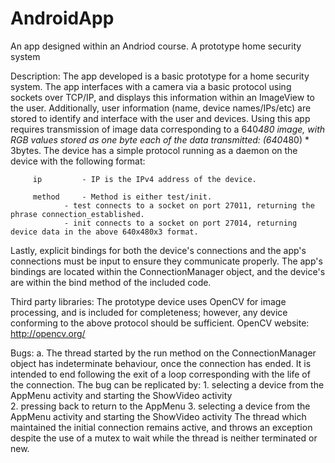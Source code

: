 # AndroidApp
An app designed within an Andriod course. A prototype home security system

Description:				The app developed is a basic prototype for a home security system.
					The app interfaces with a camera via a basic protocol using sockets
					over TCP/IP, and displays this information within an ImageView
					to the user. Additionally, user information (name, device names/IPs/etc)
					are stored to identify and interface with the user and devices.
					Using this app requires transmission of image data corresponding to
					a 640*480 image, with RGB values stored as one byte each of the data
					transmitted: (640*480) * 3bytes. The device has a simple protocol
					running as a daemon on the device with the following format:
					
```(Client) ip:method
	 ip 		- IP is the IPv4 address of the device.
	 
	 method		- Method is either test/init.
			- test connects to a socket on port 27011, returning the phrase connection_established.
			- init connects to a socket on port 27014, returning device data in the above 640x480x3 format.
```
													
Lastly, explicit bindings for both the device's connections and the app's connections must be input to ensure they communicate properly. The app's bindings are located within the ConnectionManager object, and the device's are within the bind method of the included code.
					
Third party libraries:		The prototype device uses OpenCV for image processing, and is included for completeness; however, any device conforming to the above protocol should be sufficient.
	OpenCV website: http://opencv.org/
	
Bugs:				a.	The thread started by the run method on the ConnectionManager object has
					indeterminate behaviour, once the connection has ended. It is intended to end
					following the exit of a loop corresponding with the life of the connection. The
					bug can be replicated by:
						1.	selecting a device from the AppMenu activity and starting the ShowVideo activity	
						2.	pressing back to return to the AppMenu
						3.	selecting a device from the AppMenu activity and starting the ShowVideo activity
					The thread which maintained the initial connection remains active, and throws an exception
					despite the use of a mutex to wait while the thread is neither terminated or new.
